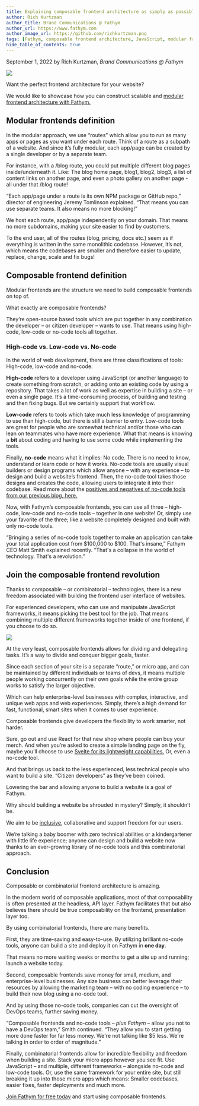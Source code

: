```yaml
---
title: Explaining composable frontend architecture as simply as possible
author: Rich Kurtzman
author_title: Brand Communications @ Fathym
author_url: https://www.fathym.com
author_image_url: https://github.com/richkurtzman.png
tags: [Fathym, composable frontend architecture, JavaScript, modular frontends, composable frontends, web development]
hide_table_of_contents: true
---
```


September 1, 2022 by Rich Kurtzman, _Brand Communications @ Fathym_

![](https://www.fathym.com/img/newmfe.png)

Want the perfect frontend architecture for your website?  

We would like to showcase how you can construct scalable and [modular frontend architecture with Fathym.](https://www.fathym.com/blog/articles/2022/august/2022-08-16-modular-frontends-fantastically-functional) 

## Modular frontends definition 

In the modular approach, we use “routes” which allow you to run as many apps or pages as you want under each route. Think of a route as a subpath of a website. And since it’s fully modular, each app/page can be created by a single developer or by a separate team. 

For instance, with a /blog route, you could put multiple different blog pages inside/underneath it. Like: The blog home page, blog1, blog2, blog3, a list of content links on another page, and even a photo gallery on another page - all under that /blog route! 

“Each app/page under a route is its own NPM package or GitHub repo,” director of engineering Jeremy Tomlinson explained. “That means you can use separate teams. It also means no more blocking!” 

We host each route, app/page independently on your domain. That means no more subdomains, making your site easier to find by customers. 

To the end user, all of the routes (blog, pricing, docs etc.) seem as if everything is written in the same monolithic codebase. However, it’s not, which means the codebases are smaller and therefore easier to update, replace, change, scale and fix bugs! 

## Composable frontend definition 

Modular frontends are the structure we need to build composable frontends on top of.  

What exactly are composable frontends?  

They’re open-source based tools which are put together in any combination the developer – or citizen developer – wants to use. That means using high-code, low-code or no-code tools all together.  

### High-code vs. Low-code vs. No-code 

In the world of web development, there are three classifications of tools: High-code, low-code and no-code.  

**High-code** refers to a developer using JavaScript (or another language) to create something from scratch, or adding onto an existing code by using a repository. That takes a lot of work as well as expertise in building a site – or even a single page. It’s a time-consuming process, of building and testing and then fixing bugs. But we certainly support that workflow. 

**Low-code** refers to tools which take much less knowledge of programming to use than high-code, but there is still a barrier to entry. Low-code tools are great for people who are somewhat technical and/or those who can lean on teammates who have more experience. What that means is knowing a **bit** about coding and having to use some code while implementing the tools.  

Finally, **no-code** means what it implies: No code. There is no need to know, understand or learn code or how it works. No-code tools are usually visual builders or design programs which allow anyone – with any experience – to design and build a website’s frontend. Then, the no-code tool takes those designs and creates the code, allowing users to integrate it into their codebase. Read more about the [positives and negatives of no-code tools from our previous blog, here.](https://www.fathym.com/blog/articles/2022/june/2022-06-28-positives-and-negatives-of-no-code-tools) 

Now, with Fathym’s composable frontends, you can use all three – high-code, low-code and no-code tools – together in one website! Or, simply use your favorite of the three; like a website completely designed and built with only no-code tools.  

“Bringing a series of no-code tools together to make an application can take your total application cost from $100,000 to $100. That's insane,” Fathym CEO Matt Smith explained recently. “That's a collapse in the world of technology. That's a revolution.” 

## Join the composable frontend revolution 

Thanks to composable – or combinatorial – technologies, there is a new freedom associated with building the frontend user interface of websites.  

For experienced developers, who can use and manipulate JavaScript frameworks, it means picking the best tool for the job. That means combining multiple different frameworks together inside of one frontend, if you choose to do so.  

![](https://www.fathym.com/img/MFERReactReactReactDocu.png) 

At the very least, composable frontends allows for dividing and delegating tasks. It’s a way to divide and conquer bigger goals, faster.  

Since each section of your site is a separate “route,” or micro app, and can be maintained by different individuals or teams of devs, it means multiple people working concurrently on their own goals while the entire group works to satisfy the larger objective.  

Which can help enterprise-level businesses with complex, interactive, and unique web apps and web experiences. Simply, there’s a high demand for fast, functional, smart sites when it comes to user experience.  

Composable frontends give developers the flexibility to work smarter, not harder.  

Sure, go out and use React for that new shop where people can buy your merch. And when you’re asked to create a simple landing page on the fly, maybe you’ll choose to use [Svelte for its lightweight capabilities.](https://www.fathym.com/blog/articles/2022/may/2022-05-19-why-react-developer-used-svelte) Or, even a no-code tool.  

And that brings us back to the less experienced, less technical people who want to build a site. “Citizen developers” as they’ve been coined.  

Lowering the bar and allowing anyone to build a website is a goal of Fathym.  

Why should building a website be shrouded in mystery? Simply, it shouldn’t be.  

We aim to be [inclusive](https://www.fathym.com/blog/articles/2022/june/2022-06-02-inclusivity-with-low-and-no-code), collaborative and support freedom for our users.  

We’re talking a baby boomer with zero technical abilities or a kindergartener with little life experience; anyone can design and build a website now thanks to an ever-growing library of no-code tools and this combinatorial approach.  

## Conclusion 

Composable or combinatorial frontend architecture is amazing.  

 In the modern world of composable applications, most of that composability is often presented at the headless, API layer. Fathym facilitates that but also believes there should be true composability on the frontend, presentation layer too. 

By using combinatorial frontends, there are many benefits.  

First, they are time-saving and easy-to-use. By utilizing brilliant no-code tools, anyone can build a site and deploy it on Fathym in **one day.**  

That means no more waiting weeks or months to get a site up and running; launch a website today.  

Second, composable frontends save money for small, medium, and enterprise-level businesses. Any size business can better leverage their resources by allowing the marketing team – with no coding experience – to build their new blog using a no-code tool.  

And by using those no-code tools, companies can cut the oversight of DevOps teams, further saving money.  

“Composable frontends and no-code tools – *plus Fathym* –  allow you not to have a DevOps team,” Smith continued. “They allow you to start getting more done faster for far less money. We're not talking like $5 less. We're talking in order to order of magnitude.” 

Finally, combinatorial frontends allow for incredible flexibility and freedom when building a site. Stack your micro apps however you see fit. Use JavaScript – and multiple, different frameworks – alongside no-code and low-code tools. Or, use the same framework for your entire site, but still breaking it up into those micro apps which means: Smaller codebases, easier fixes, faster deployments and much more.  

[Join Fathym for free today](https://www.fathym.com/dashboard) and start using composable frontends. 
